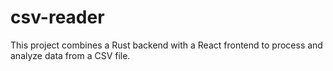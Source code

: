 # csv-reader
This project combines a Rust backend with a React frontend to process and analyze data from a CSV file.


